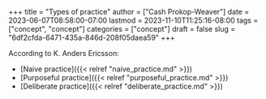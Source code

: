 +++
title = "Types of practice"
author = ["Cash Prokop-Weaver"]
date = 2023-06-07T08:58:00-07:00
lastmod = 2023-11-10T11:25:16-08:00
tags = ["concept", "concept"]
categories = ["concept"]
draft = false
slug = "6df2cfda-6471-435a-846d-208f05daea59"
+++

According to K. Anders Ericsson:

-   [Naive practice]({{< relref "naive_practice.md" >}})
-   [Purposeful practice]({{< relref "purposeful_practice.md" >}})
-   [Deliberate practice]({{< relref "deliberate_practice.md" >}})
